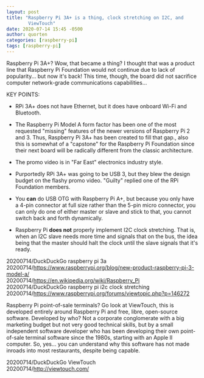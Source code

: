 ```yaml
---
layout: post
title: "Raspberry Pi 3A+ is a thing, clock stretching on I2C, and
        ViewTouch"
date: 2020-07-14 15:45 -0500
author: quorten
categories: [raspberry-pi]
tags: [raspberry-pi]
---
```


Raspberry Pi 3A+?  Wow, that became a thing?  I thought that was a
product line that Raspberry Pi Foundation would not continue due to
lack of popularity... but now it's back!  This time, though, the board
did not sacrifice computer network-grade communications
capabilities...

KEY POINTS:

* RPi 3A+ does not have Ethernet, but it does have onboard Wi-Fi and
  Bluetooth.

* The Raspberry Pi Model A form factor has been one of the most
  requested "missing" features of the newer versions of Raspberry Pi 2
  and 3.  Thus, Raspberry Pi 3A+ has been created to fill that gap.,
  also this is somewhat of a "capstone" for the Raspberry Pi
  Foundation since their next board will be radically different from
  the classic architecture.

* The promo video is in "Far East" electronics industry style.

* Purportedly RPi 3A+ was going to be USB 3, but they blew the design
  budget on the flashy promo video.  "Guilty" replied one of the RPi
  Foundation members.

<!-- more -->

* You **can** do USB OTG with Raspberry Pi A+, but because you only
  have a 4-pin connector at full size rather than the 5-pin micro
  connector, you can only do one of either master or slave and stick
  to that, you cannot switch back and forth dynamically.

* Raspberry Pi **does not** properly implement I2C clock stretching.
  That is, when an I2C slave needs more time and signals that on the
  bus, the idea being that the master should halt the clock until the
  slave signals that it's ready.

20200714/DuckDuckGo raspberry pi 3a  
20200714/https://www.raspberrypi.org/blog/new-product-raspberry-pi-3-model-a/  
20200714/https://en.wikipedia.org/wiki/Raspberry_Pi  
20200714/DuckDuckGo raspberry pi i2c clock stretching  
20200714/https://www.raspberrypi.org/forums/viewtopic.php?p=146272

Raspberry Pi point-of-sale terminals?  Go look at ViewTouch, this is
developed entirely around Raspberry Pi and free, libre, open-source
software.  Developed by who?  Not a corporate conglomerate with a big
marketing budget but not very good technical skills, but by a small
independent software developer who has been developing their own
point-of-sale terminal software since the 1980s, starting with an
Apple II computer.  So, yes... you can understand why this software
has not made inroads into most restaurants, despite being capable.

20200714/DuckDuckGo ViewTouch  
20200714/http://viewtouch.com/
